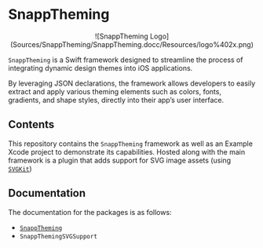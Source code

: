 # SnappTheming

<p align="center">
    ![SnappTheming Logo](Sources/SnappTheming/SnappTheming.docc/Resources/logo%402x.png)
</p>

`SnappTheming` is a Swift framework designed to streamline the process of integrating dynamic design themes into iOS applications. 

By leveraging JSON declarations, the framework allows developers to easily extract and apply various theming elements such as colors, fonts, gradients, and shape styles, directly into their app’s user interface.

## Contents

This repository contains the `SnappTheming` framework as well as an Example Xcode project to demonstrate its capabilities. Hosted along with the main framework is a plugin that adds support for SVG image assets (using [`SVGKit`](https://github.com/svgkit/svgkit))

## Documentation

The documentation for the packages is as follows:

- [`SnappTheming`](https://ios-theming.snappmobile.io/documentation/snapptheming/)
- `SnappThemingSVGSupport`

